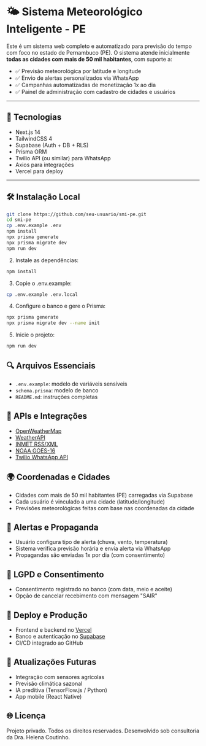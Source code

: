 
# 🌤️ Sistema Meteorológico Inteligente - PE

Este é um sistema web completo e automatizado para previsão do tempo com foco no estado de Pernambuco (PE). O sistema atende inicialmente **todas as cidades com mais de 50 mil habitantes**, com suporte a:

- ✅ Previsão meteorológica por latitude e longitude
- ✅ Envio de alertas personalizados via WhatsApp
- ✅ Campanhas automatizadas de monetização 1x ao dia
- ✅ Painel de administração com cadastro de cidades e usuários

---

## 🧠 Tecnologias

- Next.js 14
- TailwindCSS 4
- Supabase (Auth + DB + RLS)
- Prisma ORM
- Twilio API (ou similar) para WhatsApp
- Axios para integrações
- Vercel para deploy

---

## 🛠️ Instalação Local

```bash
git clone https://github.com/seu-usuario/smi-pe.git
cd smi-pe
cp .env.example .env
npm install
npx prisma generate
npx prisma migrate dev
npm run dev

```

2. Instale as dependências:
```bash
npm install
```

3. Copie o .env.example:
```bash
cp .env.example .env.local
```

4. Configure o banco e gere o Prisma:
```bash
npx prisma generate
npx prisma migrate dev --name init
```

5. Inicie o projeto:
```bash
npm run dev
```

## 🔍 Arquivos Essenciais
- `.env.example`: modelo de variáveis sensíveis
- `schema.prisma`: modelo de banco
- `README.md`: instruções completas

## 💽 APIs e Integrações
- [OpenWeatherMap](https://openweathermap.org/api)
- [WeatherAPI](https://weatherapi.com)
- [INMET RSS/XML](https://portal.inmet.gov.br/servicos/rss)
- [NOAA GOES-16](https://www.star.nesdis.noaa.gov/GOES/index.php)
- [Twilio WhatsApp API](https://www.twilio.com/whatsapp)

## 🌍 Coordenadas e Cidades
- Cidades com mais de 50 mil habitantes (PE) carregadas via Supabase
- Cada usuário é vinculado a uma cidade (latitude/longitude)
- Previsões meteorológicas feitas com base nas coordenadas da cidade

## 💬 Alertas e Propaganda
- Usuário configura tipo de alerta (chuva, vento, temperatura)
- Sistema verifica previsão horária e envia alerta via WhatsApp
- Propagandas são enviadas 1x por dia (com consentimento)

## 📘 LGPD e Consentimento
- Consentimento registrado no banco (com data, meio e aceite)
- Opção de cancelar recebimento com mensagem "SAIR"

## 🚀 Deploy e Produção
- Frontend e backend no [Vercel](https://vercel.com)
- Banco e autenticação no [Supabase](https://supabase.io)
- CI/CD integrado ao GitHub

## 📅 Atualizações Futuras
- Integração com sensores agrícolas
- Previsão climática sazonal
- IA preditiva (TensorFlow.js / Python)
- App mobile (React Native)

## 🌐 Licença
Projeto privado. Todos os direitos reservados. Desenvolvido sob consultoria da Dra. Helena Coutinho.
